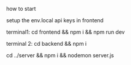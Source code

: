 how to start

setup the env.local api keys in frontend

terminal1:
cd frontend && npm i && npm run dev

terminal 2:
cd backend && npm i

cd ../server && npm i && nodemon server.js
